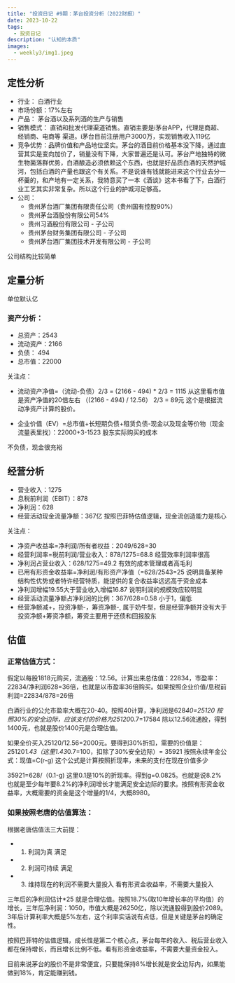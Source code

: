 ```yaml
---
title: "投资日记 #9期：茅台投资分析（2022财报）"
date: 2023-10-22
tags:
  - 投资日记 
description: "认知的本质"
images:
  - weekly3/img1.jpeg
---
```


## 定性分析


- 行业： 白酒行业
- 市场份额：17%左右
- 产品： 茅台酒以及系列酒的生产与销售
- 销售模式： 直销和批发代理渠道销售。直销主要是i茅台APP，代理是商超、经销商、电商等  渠道。i茅台目前注册用户3000万，实现销售收入119亿
- 竞争优势：品牌价值和产品地位坚实。茅台的酒目前价格基本没下降，通过直营其实是变向加价了，销量没有下降，大家普遍还是认可。茅台产地独特的微生物菌落群优势，白酒酿造必须依赖这个东西，也就是好品质白酒的天然护城河，包括白酒的产量也跟这个有关系。不是说谁有钱就能进来这个行业去分一杯羹的，和产地有一定关系，我特意买了一本《酒谈》这本书看了下，白酒行业工艺其实非常复杂。所以这个行业的护城河足够高。
- 公司：
  - 贵州茅台酒厂集团有限责任公司（贵州国有控股90%）
  - 贵州茅台酒股份有限公司54%
  - 贵州习酒股份有限公司  - 子公司
  - 贵州茅台财务集团有限公司 - 子公司
  - 贵州茅台酒厂集团技术开发有限公司 - 子公司

公司结构比较简单



## 定量分析
单位默认亿

### 资产分析：

- 总资产：2543
- 流动资产：2166
- 负债： 494
- 总市值：22000

关注点：

- 流动资产净值=（流动-负债）2/3 = (2166 - 494) * 2/3 = 1115  从这里看市值是资产净值的20倍左右
（(2166 - 494) / 12.56） 2/3 = 89元 这个是根据流动净资产计算的股价。

- 企业价值（EV）=总市值+长短期负债+租赁负债-现金以及现金等价物（现金流量表里找）：22000+3-1523  股东实际购买的成本

不负债，现金很充裕

## 经营分析

- 营业收入：1275
- 息税前利润（EBIT）：878
- 净利润：628
- 经营活动现金流量净额：367亿 按照巴菲特估值逻辑，现金流创造能力是核心

关注点：  

- 净资产收益率=净利润/所有者权益：2049/628=30 
- 经营利润率=税前利润/营业收入：878/1275=68.8 经营效率利润率很高
- 净利润占营业收入：628/1275=49.2 有效的成本管理或者高毛利
- 已用有形资金收益率=净利润/有形资产净值（=628/2543=25 说明具备某种结构性优势或者特许经营特质，能提供的复合收益率远远高于资金成本
- 净利润增幅19.55大于营业收入增幅16.87 说明利润的规模效应较明显
- 经营活动流量净额占净利润的比例：367/628=0.58  小于1，偏低
- 经营净额减+，投资净额-，筹资净额-, 属于奶牛型，但是经营净额并没有大于投资净额+筹资净额，筹资主要用于还债和回报股东

## 估值

### 正常估值方式：

假定以每股1818元购买，流通股：12.56。计算出来总估值：22834，市盈率：22834/净利润628=36倍，也就是以市盈率36倍购买。如果按照企业价值/息税前利润=22834/878=26倍

白酒行业的公允市盈率大概在20-40。按照40计算，净利润是628*40=25120 按照30%的安全边际，应该支付的价格为25120*0.7=17584 除以12.56流通股，得到1400元，也就是股价1400元是合理估值。

如果全价买入25120/12.56=2000元。要得到30%折扣，需要的价值是：25120*1.43（这里1.43*0.7=100，扣除了30%安全边际）= 35921 按照永续年金公式：现值=C(r-g) 这个公式是计算按照折现率，未来的支付在现在价值多少

35921=628/（0.1-g) 这里0.1是10%的折现率。得到g=0.0825。也就是说8.2% 也就是至少每年要8.2%的净利润增长才能满足安全边际的要求。按照有形资金收益率，大概需要的资金是这个增量的1/4，大概8980。

### 如果按照老唐的估值算法：

根据老唐估值法三大前提：

- 1. 利润为真 满足

- 2. 利润可持续 满足

- 3. 维持现在的利润不需要大量投入 看有形资金收益率，不需要大量投入

三年后的净利润估计*25 就是合理估值。按照18.7%(取10年增长率的平均值）的增长，三年后净利润：1050，市值大概是26250亿，除以流通股得到股价2089。3年后计算利率大概是5%左右，这个利率实话说有点低，但是关键是茅台的确定性。

按照巴菲特的估值逻辑，成长性是第二个核心点，茅台每年的收入、税后营业收入都在保持增长，而且增长比例不低。看有形资金收益率，不需要大量资金投入。

目前来说茅台的股价不是非常便宜，只要能保持8%增长就是安全边际内，如果能做到18%，肯定能赚到钱。

